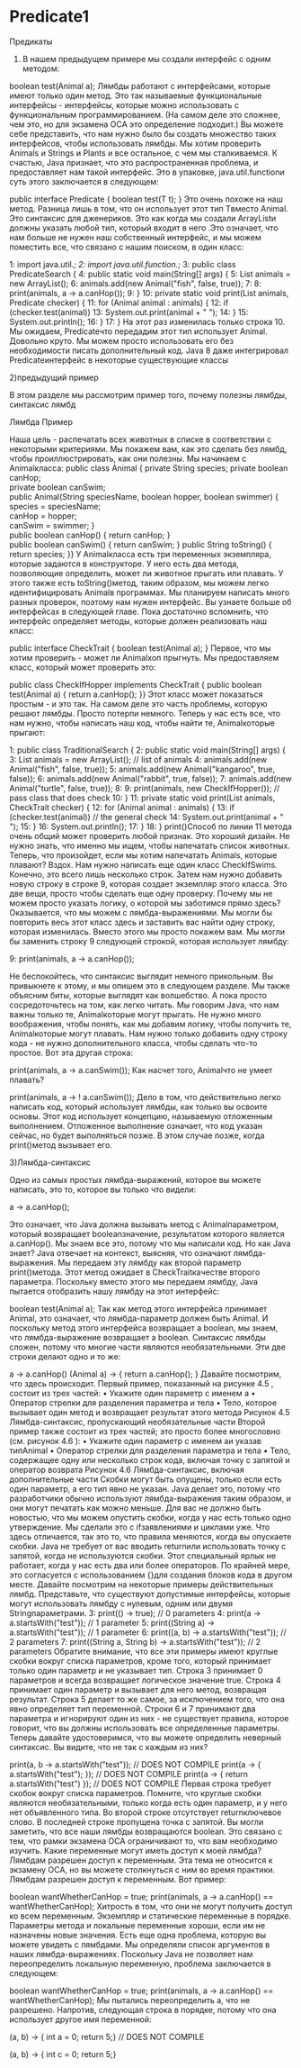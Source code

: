 # Predicate1
Предикаты
1) В нашем предыдущем примере мы создали интерфейс с одним методом:

boolean test(Animal a);
Лямбды работают с интерфейсами, которые имеют только один метод.
Это так называемые функциональные интерфейсы - интерфейсы, которые можно использовать с функциональным программированием. 
(На самом деле это сложнее, чем это, но для экзамена ОСА это определение подходит.)
Вы можете себе представить, что нам нужно было бы создать множество таких интерфейсов, чтобы использовать лямбды.
Мы хотим проверить Animals и Strings и Plants и все остальное, с чем мы сталкиваемся.
К счастью, Java признает, что это распространенная проблема, и предоставляет нам такой интерфейс. Это в упаковке, java.util.functionи суть этого заключается в следующем:

public interface Predicate<T> {
  boolean test(T t);
}
Это очень похоже на наш метод. Разница лишь в том, что он использует этот тип Tвместо Animal. Это синтаксис для дженериков.
Это как когда мы создали ArrayListи должны указать любой тип, который входит в него
.Это означает, что нам больше не нужен наш собственный интерфейс, и мы можем поместить все, что связано с нашим поиском, в один класс:

1: import java.util.*;
2: import java.util.function.*;
3: public class PredicateSearch {
4:   public static void main(String[] args) {
5:     List<Animal> animals = new ArrayList<Animal>();
6:     animals.add(new Animal("fish", false, true));
7:
8:     print(animals, a -> a.canHop());
9:   }
10:  private static void print(List<Animal> animals, Predicate<Animal> checker) {
11:    for (Animal animal : animals) {
12:      if (checker.test(animal))
13:         System.out.print(animal + " ");
14:     }
15:     System.out.println();
16:  }
17: }
На этот раз изменилась только строка 10. Мы ожидаем, Predicateчто передадим этот тип использует Animal. Довольно круто.
Мы можем просто использовать его без необходимости писать дополнительный код.
Java 8 даже интегрировал Predicateинтерфейс в некоторые существующие класcы

2)предыдущий пример  

В этом разделе мы рассмотрим пример того, почему полезны лямбды, синтаксис лямбд 

Лямбда Пример

Наша цель - распечатать всех животных в списке в соответствии с некоторыми критериями. Мы покажем вам, как это сделать без лямбд, 
чтобы проиллюстрировать, как они полезны. Мы начинаем с Animalкласса:
public class Animal { 
 private String species;
  private boolean canHop;  
private boolean canSwim;  
public Animal(String speciesName, boolean hopper, boolean swimmer) {   
 species = speciesName;   
 canHop = hopper;    
canSwim = swimmer; 
 }  
 public boolean canHop() { return canHop; }   
public boolean canSwim() { return canSwim; }
   public String toString() { return species; 
}}
У Animalкласса есть три переменных экземпляра, которые задаются в конструкторе. У него есть два метода, позволяющие определить,
может ли животное прыгать или плавать. У этого также есть toString()метод, таким образом, мы можем легко идентифицировать Animalв программах.
Мы планируем написать много разных проверок, поэтому нам нужен интерфейс. Вы узнаете больше об интерфейсах в следующей главе.
Пока достаточно вспомнить, что интерфейс определяет методы, которые должен реализовать наш класс:


public interface CheckTrait {
  boolean test(Animal a);
}
Первое, что мы хотим проверить - может ли Animalхоп прыгнуть. Мы предоставляем класс, который может проверить это:

public class CheckIfHopper implements CheckTrait { 
 public boolean test(Animal a) { 
   return a.canHop(); 
 }}
Этот класс может показаться простым - и это так. На самом деле это часть проблемы, которую решают лямбды. Просто потерпи немного. 
Теперь у нас есть все, что нам нужно, чтобы написать наш код, чтобы найти те, Animalкоторые прыгают:

1: public class TraditionalSearch {
2:   public static void main(String[] args) {
3:     List<Animal> animals = new ArrayList<Animal>();  // list of animals
4:     animals.add(new Animal("fish", false, true));
5:     animals.add(new Animal("kangaroo", true, false));
6:     animals.add(new Animal("rabbit", true, false));
7:     animals.add(new Animal("turtle", false, true));
8:
9:     print(animals, new CheckIfHopper());      // pass class that does check
10:   }
11:  private static void print(List<Animal> animals, CheckTrait checker) {
12:     for (Animal animal : animals) {
13:       if (checker.test(animal))               // the general check
14:         System.out.print(animal + " ");
15:     }
16:     System.out.println();
17:   }
18: }
print()Способ по линии 11 метода очень общий может проверить любой признак. Это хороший дизайн. Не нужно знать, что именно мы ищем, чтобы напечатать список животных.
Теперь, что произойдет, если мы хотим напечатать Animals, которые плавают? Вздох. Нам нужно написать еще один класс CheckIfSwims.
Конечно, это всего лишь несколько строк. Затем нам нужно добавить новую строку в строке 9, которая создает экземпляр этого класса. 
Это две вещи, просто чтобы сделать еще одну проверку.
Почему мы не можем просто указать логику, о которой мы заботимся прямо здесь? Оказывается, что мы можем с лямбда-выражениями.
Мы могли бы повторить весь этот класс здесь и заставить вас найти одну строку, которая изменилась. Вместо этого мы просто покажем вам.
Мы могли бы заменить строку 9 следующей строкой, которая использует лямбду:


9:    print(animals, a -> a.canHop());

Не беспокойтесь, что синтаксис выглядит немного прикольным. Вы привыкнете к этому, и мы опишем это в следующем разделе. 
Мы также объясним биты, которые выглядят как волшебство. А пока просто сосредоточьтесь на том, как легко читать. 
Мы говорим Java, что нам важны только те, Animalкоторые могут прыгать.
Не нужно много воображения, чтобы понять, как мы добавим логику, чтобы получить те, Animalкоторые могут плавать.
Нам нужно только добавить одну строку кода - не нужно дополнительного класса, чтобы сделать что-то простое. Вот эта другая строка:

print(animals, a -> a.canSwim());
Как насчет того, Animalчто не умеет плавать?

print(animals, a -> ! a.canSwim());
Дело в том, что действительно легко написать код, который использует лямбды, как только вы освоите основы.
Этот код использует концепцию, называемую отложенным выполнением. Отложенное выполнение означает, что код указан сейчас, но будет выполняться позже.
В этом случае позже, когда print()метод вызывает его.

3)Лямбда-синтаксис

Одно из самых простых лямбда-выражений, которое вы можете написать, это то, которое вы только что видели:

a -> a.canHop();

Это означает, что Java должна вызывать метод с Animalпараметром, который возвращает booleanзначение, результатом которого является a.canHop().
Мы знаем все это, потому что мы написали код. Но как Java знает?
Java отвечает на контекст, выясняя, что означают лямбда-выражения. Мы передаем эту лямбду как второй параметр print()метода.
Этот метод ожидает в CheckTraitкачестве второго параметра. Поскольку вместо этого мы передаем лямбду, Java пытается отобразить нашу лямбду на этот интерфейс:

boolean test(Animal a);
Так как метод этого интерфейса принимает Animal, это означает, что лямбда-параметр должен быть Animal.
И поскольку метод этого интерфейса возвращает a boolean, мы знаем, что лямбда-выражение возвращает a boolean.
Синтаксис лямбды сложен, потому что многие части являются необязательными. Эти две строки делают одно и то же:


a -> a.canHop()
(Animal a) -> { return a.canHop();
 }
Давайте посмотрим, что здесь происходит. Первый пример, показанный на рисунке 4.5 , состоит из трех частей:
•	Укажите один параметр с именем a
•	Оператор стрелки для разделения параметра и тела
•	Тело, которое вызывает один метод и возвращает результат этого метода
Рисунок 4.5 Лямбда-синтаксис, пропускающий необязательные части
Второй пример также состоит из трех частей; это просто более многословно (см. рисунок 4.6 ):
•	Укажите один параметр с именем aи указав типAnimal
•	Оператор стрелки для разделения параметра и тела
•	Тело, содержащее одну или несколько строк кода, включая точку с запятой и оператор возврата
Рисунок 4.6 Лямбда-синтаксис, включая дополнительные части
Скобки могут быть опущены, только если есть один параметр, а его тип явно не указан.
Java делает это, потому что разработчики обычно используют лямбда-выражения таким образом, и они могут печатать как можно меньше.
Для вас не должно быть новостью, что мы можем опустить скобки, когда у нас есть только одно утверждение.
Мы сделали это с ifзаявлениями и циклами уже. Что здесь отличается, так это то, что правила меняются, когда вы опускаете скобки.
Java не требует от вас вводить returnили использовать точку с запятой, когда не используются скобки.
Этот специальный ярлык не работает, когда у нас есть два или более операторов. По крайней мере, это согласуется с использованием {}для создания блоков кода в другом месте.
Давайте посмотрим на некоторые примеры действительных лямбд. Представьте, 
что существуют допустимые интерфейсы, которые могут использовать лямбду с нулевым, одним или двумя Stringпараметрами.
3: print(() -> true);                                       // 0 parameters
4: print(a -> a.startsWith("test"));                        // 1 parameter
5: print((String a) -> a.startsWith("test"));               // 1 parameter
6: print((a, b) -> a.startsWith("test"));                   // 2 parameters
7: print((String a, String b) -> a.startsWith("test"));     // 2 parameters
Обратите внимание, что все эти примеры имеют круглые скобки вокруг списка параметров, кроме того, который принимает только один параметр и не указывает тип.
Строка 3 принимает 0 параметров и всегда возвращает логическое значение true. Строка 4 принимает один параметр и вызывает для него метод, возвращая результат.
Строка 5 делает то же самое, за исключением того, что она явно определяет тип переменной.
Строки 6 и 7 принимают два параметра и игнорируют один из них - не существует правила,
которое говорит, что вы должны использовать все определенные параметры.
Теперь давайте удостоверимся, что вы можете определить неверный синтаксис. Вы видите, что не так с каждым из них?


print(a, b -> a.startsWith("test"));                       // DOES NOT COMPILE
print(a -> { a.startsWith("test"); });               // DOES NOT COMPILE
print(a -> { return a.startsWith("test") });         // DOES NOT COMPILE
Первая строка требует скобок вокруг списка параметров. Помните, что круглые скобки являются необязательными, только когда есть один параметр,
и у него нет объявленного типа. Во второй строке отсутствует returnключевое слово. В последней строке пропущена точка с запятой.
Вы могли заметить, что все наши лямбды возвращаются boolean. Это связано с тем, что рамки экзамена OCA ограничивают то, что вам необходимо изучить.
Какие переменные могут иметь доступ к моей лямбда?
Лямбдам разрешен доступ к переменным. Эта тема не относится к экзамену ОСА, но вы можете столкнуться с ним во время практики.
Лямбдам разрешен доступ к переменным. Вот пример:

boolean wantWhetherCanHop = true;
print(animals, a -> a.canHop() == wantWhetherCanHop);
Хитрость в том, что они не могут получить доступ ко всем переменным. Экземпляр и статические переменные в порядке.
Параметры метода и локальные переменные хороши, если им не назначены новые значения.
Есть еще одна проблема, которую вы можете увидеть с лямбдами. Мы определяли список аргументов в наших лямбда-выражениях.
Поскольку Java не позволяет нам переопределить локальную переменную, проблема заключается в следующем:

boolean wantWhetherCanHop = true;
print(animals, a -> a.canHop() == wantWhetherCanHop);
Мы пытались переопределить a, что не разрешено. Напротив, следующая строка в порядке, потому что она использует другое имя переменной:

(a, b) -> { int a = 0; return 5;}     // DOES NOT COMPILE


(a, b) -> { int c = 0; return 5;}



